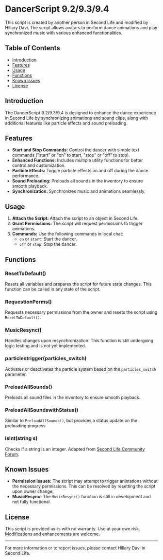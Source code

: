 # DancerScript 9.2/9.3/9.4
 
This script is created by another person in Second Life and modified by Hillary Davi. The script allows avatars to perform dance animations and play synchronized music with various enhanced functionalities.

## Table of Contents
- [Introduction](#introduction)
- [Features](#features)
- [Usage](#usage)
- [Functions](#functions)
- [Known Issues](#known-issues)
- [License](#license)

## Introduction
The DancerScript 9.2/9.3/9.4 is designed to enhance the dance experience in Second Life by synchronizing animations and sound clips, along with additional features like particle effects and sound preloading. 

## Features
- **Start and Stop Commands:** Control the dancer with simple text commands ("start" or "on" to start, "stop" or "off" to stop).
- **Enhanced Functions:** Includes multiple utility functions for better control and customization.
- **Particle Effects:** Toggle particle effects on and off during the dance performance.
- **Sound Preloading:** Preloads all sounds in the inventory to ensure smooth playback.
- **Synchronization:** Synchronizes music and animations seamlessly.

## Usage
1. **Attach the Script:** Attach the script to an object in Second Life.
2. **Grant Permissions:** The script will request permissions to trigger animations.
3. **Commands:** Use the following commands in local chat:
   - `on` or `start`: Start the dancer.
   - `off` or `stop`: Stop the dancer.

## Functions
### ResetToDefault()
Resets all variables and prepares the script for future state changes. This function can be called in any state of the script.

### RequestionPerms()
Requests necessary permissions from the owner and resets the script using `ResetToDefault()`.

### MusicResync()
Handles changes upon resynchronization. This function is still undergoing logic testing and is not yet implemented.

### particlestrigger(particles_switch)
Activates or deactivates the particle system based on the `particles_switch` parameter.

### PreloadAllSounds()
Preloads all sound files in the inventory to ensure smooth playback.

### PreloadAllSoundswithStatus()
Similar to `PreloadAllSounds()`, but provides a status update on the preloading progress.

### isInt(string s)
Checks if a string is an integer. Adapted from [Second Life Community Forum](https://community.secondlife.com/forums/topic/108716-check-if-integer/).

## Known Issues
- **Permission Issues:** The script may attempt to trigger animations without the necessary permissions. This can be resolved by resetting the script upon owner change.
- **MusicResync:** The `MusicResync()` function is still in development and not fully functional.

## License
This script is provided as-is with no warranty. Use at your own risk. Modifications and enhancements are welcome.

---

For more information or to report issues, please contact Hillary Davi in Second Life.

